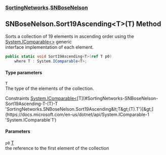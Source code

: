 ### [SortingNetworks](./SortingNetworks.md 'SortingNetworks').[SNBoseNelson](./SortingNetworks-SNBoseNelson.md 'SortingNetworks.SNBoseNelson')
## SNBoseNelson.Sort19Ascending&lt;T&gt;(T) Method
Sorts a collection of 19 elements in ascending order using the [System.IComparable&lt;&gt;](https://docs.microsoft.com/en-us/dotnet/api/System.IComparable-1 'System.IComparable`1') generic  
interface implementation of each element.  
```csharp
public static void Sort19Ascending<T>(ref T p0)
    where T : System.IComparable<T>;
```
#### Type parameters
<a name='SortingNetworks-SNBoseNelson-Sort19Ascending-T-(T)-T'></a>
`T`  
The type of the elements of the collection.  

Constraints [System.IComparable&lt;](https://docs.microsoft.com/en-us/dotnet/api/System.IComparable-1 'System.IComparable`1')[T](#SortingNetworks-SNBoseNelson-Sort19Ascending-T-(T)-T 'SortingNetworks.SNBoseNelson.Sort19Ascending&lt;T&gt;(T).T')[&gt;](https://docs.microsoft.com/en-us/dotnet/api/System.IComparable-1 'System.IComparable`1')  
  
#### Parameters
<a name='SortingNetworks-SNBoseNelson-Sort19Ascending-T-(T)-p0'></a>
`p0` [T](#SortingNetworks-SNBoseNelson-Sort19Ascending-T-(T)-T 'SortingNetworks.SNBoseNelson.Sort19Ascending&lt;T&gt;(T).T')  
the reference to the first element of the collection  
  
